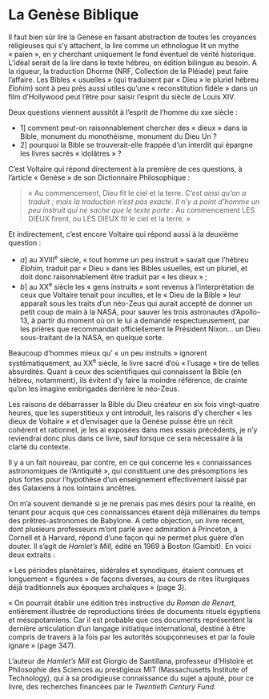 # La Genèse Biblique

Il faut bien sûr lire la Genèse en faisant abstraction de toutes les croyances religieuses qui s’y attachent, la lire comme un ethnologue lit un mythe « païen », en y cherchant uniquement le fond éventuel de vérité historique. L’idéal serait de la lire dans le texte hébreu, en édition bilingue au besoin. A la rigueur, la traduction Dhorme (NRF, Collection de la Pléiade) peut faire l’affaire. Les Bibles « usuelles » (qui traduisent par « Dieu » le pluriel hébreu *Elohim*) sont à peu près aussi utiles qu’une « reconstitution fidèle » dans un film d’Hollywood peut l’être pour saisir l’esprit du siècle de Louis XIV.

Deux questions viennent aussitôt à l’esprit de l’homme du xxe siècle :

-   1\] comment peut-on raisonnablement chercher des « dieux » dans la Bible, monument du monothéisme, monument du Dieu Un ?
-   <span id="e9782221228517_c01-st1.xhtml#page-28"></span>2\] pourquoi la Bible se trouverait-elle frappée d’un interdit qui épargne les livres sacrés « idolâtres » ?

C’est Voltaire qui répond directement à la première de ces questions, à l’article « Genèse » de son Dictionnaire Philosophique :

> « Au commencement, Dieu fit le ciel et la terre. *C’est ainsi qu’on a traduit ; mais la traduction n’est pas exacte. Il n’y a point d’homme un peu instruit qui ne sache que le texte porte :* Au commencement LES DIEUX firent, ou LES DIEUX fit le ciel et la terre. »

Et indirectement, c’est encore Voltaire qui répond aussi à la deuxième question :

-   *a*\] au XVIII<sup>e</sup> siècle, « tout homme un peu instruit » savait que l’hébreu *Elohim,* traduit par « Dieu » dans les Bibles usuelles, est un pluriel, et doit donc raisonnablement être traduit par « les dieux » ;
-   *b*\] au XX<sup>e</sup> siècle les « gens instruits » sont revenus à l’interprétation de ceux que Voltaire tenait pour incultes, et le « Dieu de la Bible » leur apparaît sous les traits d’un néo-Zeus qui aurait accepté de donner un petit coup de main à la NASA, pour sauver les trois astronautes d’Apollo-13, à partir du moment où on le lui a demandé respectueusement, par les prières que recommandait officiellement le Président Nixon... un Dieu sous-traitant de la NASA, en quelque sorte.

Beaucoup d’hommes mieux qu’ « un peu instruits » ignorent systématiquement, au XX<sup>e</sup> siècle, le livre sacré d’où « l’usage » tire de telles absurdités. Quant à ceux des scientifiques qui connaissent la Bible (en hébreu, notamment), ils évitent d’y faire la moindre <span id="e9782221228517_c01-st1.xhtml#page-29"></span>référence, de crainte qu’on les imagine embrigadés derrière le néo-Zeus.

Les raisons de débarrasser la Bible du Dieu créateur en six fois vingt-quatre heures, que les superstitieux y ont introduit, les raisons d’y chercher « les dieux de Voltaire » et d’envisager que la Genèse puisse être un récit cohérent et rationnel, je les ai exposées dans mes essais précédents, je n’y reviendrai donc plus dans ce livre, sauf lorsque ce sera nécessaire à la clarté du contexte.

Il y a un fait nouveau, par contre, en ce qui concerne les « connaissances astronomiques de l’Antiquité », qui constituent une des présomptions les plus fortes pour l’hypothèse d’un enseignement effectivement laissé par des Galaxiens à nos lointains ancêtres.

On m’a souvent demandé si je ne prenais pas mes désirs pour la réalité, en tenant pour acquis que ces connaissances étaient déjà millénaires du temps des prêtres-astronomes de Babylone. A cette objection, un livre récent, dont plusieurs professeurs m’ont parlé avec admiration à Princeton, à Cornell et à Harvard, répond d’une façon qui ne permet plus guère d’en douter. Il s’agit de *Hamlet’s Mill,* édité en 1969 à Boston (Gambit). En voici deux extraits :

« Les périodes planétaires, sidérales et synodiques, étaient connues et longuement « figurées » de façons diverses, au cours de rites liturgiques déjà traditionnels aux époques archaïques » (page 3).

« On pourrait établir une édition très instructive du *Roman de Renart,* entièrement illustrée de reproductions tirées de documents rituels égyptiens et mésopotamiens. Car il est probable que ces documents représentent la dernière articulation d’un langage initiatique international, destiné à être compris de travers à la fois par les autorités soupçonneuses et par la foule ignare » (page 347).

L’auteur de *Hamlet’s Mill* est Giorgio de Santillana, <span id="e9782221228517_c01-st1.xhtml#page-30"></span>professeur d’Histoire et Philosophie des Sciences au prestigieux MIT (Massachusetts Institute of Technology), qui à sa prodigieuse connaissance du sujet a ajouté, pour ce livre, des recherches financées par le *Twentieth Century Fund.*

<span id="e9782221228517_c01-st1.xhtml#title8"></span>

